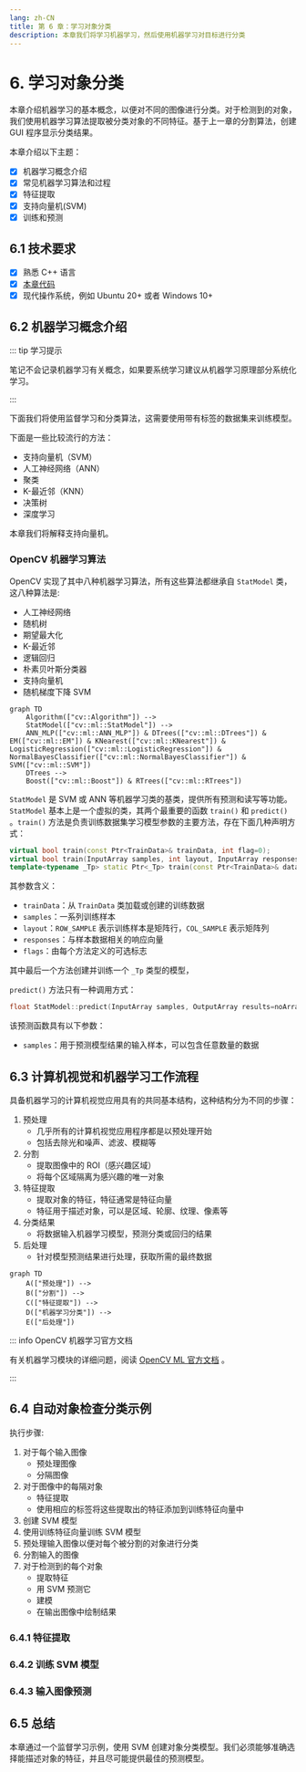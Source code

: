 ```yaml
---
lang: zh-CN
title: 第 6 章：学习对象分类
description: 本章我们将学习机器学习，然后使用机器学习对目标进行分类
---
```


# 6. 学习对象分类

本章介绍机器学习的基本概念，以便对不同的图像进行分类。对于检测到的对象，我们使用机器学习算法提取被分类对象的不同特征。基于上一章的分割算法，创建 GUI 程序显示分类结果。

本章介绍以下主题：
- [x] 机器学习概念介绍
- [x] 常见机器学习算法和过程
- [x] 特征提取
- [x] 支持向量机(SVM)
- [x] 训练和预测

## 6.1 技术要求

- [x] 熟悉 C++ 语言
- [x] [本章代码](https://github.com/PacktPublishing/Learn-OpenCV-4-By-Building-Projects-Second-Edition/tree/master/Chapter_06)
- [x] 现代操作系统，例如 Ubuntu 20+ 或者 Windows 10+

## 6.2 机器学习概念介绍

::: tip 学习提示

笔记不会记录机器学习有关概念，如果要系统学习建议从机器学习原理部分系统化学习。

:::

下面我们将使用监督学习和分类算法，这需要使用带有标签的数据集来训练模型。

下面是一些比较流行的方法：
- 支持向量机（SVM）
- 人工神经网络（ANN）
- 聚类
- K-最近邻（KNN）
- 决策树
- 深度学习

本章我们将解释支持向量机。

### OpenCV 机器学习算法

OpenCV 实现了其中八种机器学习算法，所有这些算法都继承自 `StatModel` 类，这八种算法是:
- 人工神经网络
- 随机树
- 期望最大化
- K-最近邻
- 逻辑回归
- 朴素贝叶斯分类器
- 支持向量机
- 随机梯度下降 SVM

```mermaid
graph TD
    Algorithm(["cv::Algorithm"]) -->
    StatModel(["cv::ml::StatModel"]) -->
    ANN_MLP(["cv::ml::ANN_MLP"]) & DTrees(["cv::ml::DTrees"]) & EM(["cv::ml::EM"]) & KNearest(["cv::ml::KNearest"]) & LogisticRegression(["cv::ml::LogisticRegression"]) & NormalBayesClassifier(["cv::ml::NormalBayesClassifier"]) & SVM(["cv::ml::SVM"])
    DTrees -->
    Boost(["cv::ml::Boost"]) & RTrees(["cv::ml::RTrees"])
```

`StatModel` 是 SVM 或 ANN 等机器学习类的基类，提供所有预测和读写等功能。`StatModel` 基本上是一个虚拟的类，其两个最重要的函数 `train()` 和 `predict()` 。`train()` 方法是负责训练数据集学习模型参数的主要方法，存在下面几种声明方式：

```cpp
virtual bool train(const Ptr<TrainData>& trainData, int flag=0);
virtual bool train(InputArray samples, int layout, InputArray responses);
template<typename _Tp> static Ptr<_Tp> train(const Ptr<TrainData>& data, int flags=0)
```

其参数含义：
- `trainData`：从 `TrainData` 类加载或创建的训练数据
- `samples`：一系列训练样本
- `layout`：`ROW_SAMPLE` 表示训练样本是矩阵行，`COL_SAMPLE` 表示矩阵列
- `responses`：与样本数据相关的响应向量
- `flags`：由每个方法定义的可选标志

其中最后一个方法创建并训练一个 `_Tp` 类型的模型，

`predict()` 方法只有一种调用方式：

```cpp
float StatModel::predict(InputArray samples, OutputArray results=noArray(), int flag=0);
```

该预测函数具有以下参数：
- `samples`：用于预测模型结果的输入样本，可以包含任意数量的数据

<!-- TODO -->

## 6.3 计算机视觉和机器学习工作流程

具备机器学习的计算机视觉应用具有的共同基本结构，这种结构分为不同的步骤：
1. 预处理
    - 几乎所有的计算机视觉应用程序都是以预处理开始
    - 包括去除光和噪声、滤波、模糊等
2. 分割
    - 提取图像中的 ROI（感兴趣区域）
    - 将每个区域隔离为感兴趣的唯一对象
3. 特征提取
    - 提取对象的特征，特征通常是特征向量
    - 特征用于描述对象，可以是区域、轮廓、纹理、像素等
4. 分类结果
    - 将数据输入机器学习模型，预测分类或回归的结果
5. 后处理
    - 针对模型预测结果进行处理，获取所需的最终数据

```mermaid
graph TD
    A(["预处理"]) -->
    B(["分割"]) -->
    C(["特征提取"]) -->
    D(["机器学习分类"]) -->
    E(["后处理"])
```

::: info OpenCV 机器学习官方文档

有关机器学习模块的详细问题，阅读 [OpenCV ML 官方文档](https://docs.opencv.org/master/dd/ded/group__ml.html) 。

:::

## 6.4 自动对象检查分类示例

执行步骤:
1. 对于每个输入图像
    - 预处理图像
    - 分隔图像
2. 对于图像中的每隔对象
    - 特征提取
    - 使用相应的标签将这些提取出的特征添加到训练特征向量中
3. 创建 SVM 模型
4. 使用训练特征向量训练 SVM 模型
5. 预处理输入图像以便对每个被分割的对象进行分类
6. 分割输入的图像
7. 对于检测到的每个对象
    - 提取特征
    - 用 SVM 预测它
    - 建模
    - 在输出图像中绘制结果

### 6.4.1 特征提取

### 6.4.2 训练 SVM 模型

### 6.4.3 输入图像预测

## 6.5 总结

本章通过一个监督学习示例，使用 SVM 创建对象分类模型。我们必须能够准确选择能描述对象的特征，并且尽可能提供最佳的预测模型。
